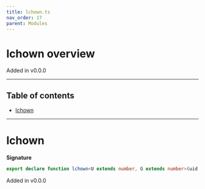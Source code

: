 ```yaml
---
title: lchown.ts
nav_order: 17
parent: Modules
---
```


# lchown overview

Added in v0.0.0

---

<h2 class="text-delta">Table of contents</h2>

- [lchown](#lchown)

---

# lchown

**Signature**

```ts
export declare function lchown<U extends number, G extends number>(uid: U, gid: G)
```

Added in v0.0.0
